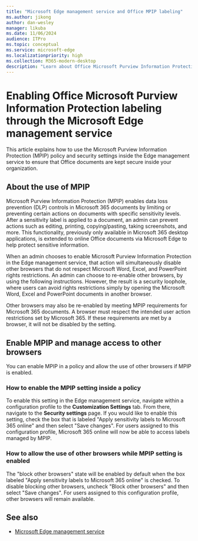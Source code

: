```yaml
---
title: "Microsoft Edge management service and Office MPIP labeling"
ms.author: jikong
author: dan-wesley
manager: likuba
ms.date: 11/06/2024
audience: ITPro
ms.topic: conceptual
ms.service: microsoft-edge
ms.localizationpriority: high
ms.collection: M365-modern-desktop
description: "Learn about Office Microsoft Purview Information Protection labeling through the Microsoft Edge management service "
---
```


# Enabling Office Microsoft Purview Information Protection labeling through the Microsoft Edge management service

This article explains how to use the Microsoft Purview Information Protection (MPIP) policy and security settings inside the Edge management service to ensure that Office documents are kept secure inside your organization.

## About the use of MPIP

Microsoft Purview Information Protection (MPIP) enables data loss prevention (DLP) controls in Microsoft 365 documents by limiting or preventing certain actions on documents with specific sensitivity levels. After a sensitivity label is applied to a document, an admin can prevent actions such as editing, printing, copying/pasting, taking screenshots, and more. This functionality, previously only available in Microsoft 365 desktop applications, is extended to online Office documents via Microsoft Edge to help protect sensitive information.  

When an admin chooses to enable Microsoft Purview Information Protection in the Edge management service, that action will simultaneously disable other browsers that do not respect Microsoft Word, Excel, and PowerPoint rights restrictions. An admin can choose to re-enable other browsers, by using the following instructions. However, the result is a security loophole, where users can avoid rights restrictions simply by opening the Microsoft Word, Excel and PowerPoint documents in another browser.

Other browsers may also be re-enabled by meeting MPIP requirements for Microsoft 365 documents. A browser must respect the intended user action restrictions set by Microsoft 365. If these requirements are met by a browser, it will not be disabled by the setting. 

## Enable MPIP and manage access to other browsers

You can enable MPIP in a policy and allow the use of other browsers if MPIP is enabled.

### How to enable the MPIP setting inside a policy

To enable this setting in the Edge management service, navigate within a configuration profile to the **Customization Settings** tab. From there, navigate to the **Security settings** page. If you would like to enable this setting, check the box that is labeled "Apply sensitivity labels to Microsoft 365 online" and then select "Save changes". For users assigned to this configuration profile, Microsoft 365 online will now be able to access labels managed by MPIP.

### How to allow the use of other browsers while MPIP setting is enabled

The "block other browsers" state will be enabled by default when the box labeled "Apply sensitivity labels to Microsoft 365 online" is checked. To disable blocking other browsers, uncheck "Block other browsers" and then select "Save changes". For users assigned to this configuration profile, other browsers will remain available.

## See also

- [Microsoft Edge management service](microsoft-edge-management-service.md)
